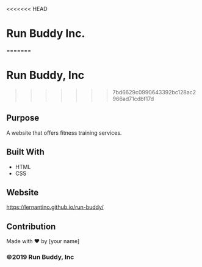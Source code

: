<<<<<<< HEAD
# Run Buddy Inc.
=======
# Run Buddy, Inc
>>>>>>> 7bd6629c0990643392bc128ac2966ad71cdbf17d

## Purpose
A website that offers fitness training services. 

## Built With
* HTML
* CSS

## Website
https://lernantino.github.io/run-buddy/

## Contribution
Made with ❤️ by [your name]

### ©️2019 Run Buddy, Inc 
